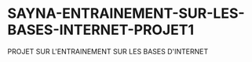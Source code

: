 # SAYNA-ENTRAINEMENT-SUR-LES-BASES-INTERNET-PROJET1
PROJET SUR L'ENTRAINEMENT SUR LES BASES D'INTERNET
